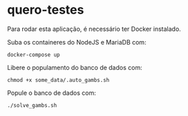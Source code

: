 # quero-testes
Para rodar esta aplicação, é necessário ter Docker instalado.

Suba os containeres do NodeJS e MariaDB com:

`docker-compose up`

Libere o populamento do banco de dados com:

`chmod +x some_data/.auto_gambs.sh`

Popule o banco de dados com:

`./solve_gambs.sh`
